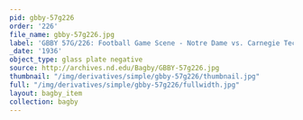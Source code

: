 ```yaml
---
pid: gbby-57g226
order: '226'
file_name: gbby-57g226.jpg
label: 'GBBY 57G/226: Football Game Scene - Notre Dame vs. Carnegie Tech - 1936'
_date: '1936'
object_type: glass plate negative
source: http://archives.nd.edu/Bagby/GBBY-57g226.jpg
thumbnail: "/img/derivatives/simple/gbby-57g226/thumbnail.jpg"
full: "/img/derivatives/simple/gbby-57g226/fullwidth.jpg"
layout: bagby_item
collection: bagby
---
```

